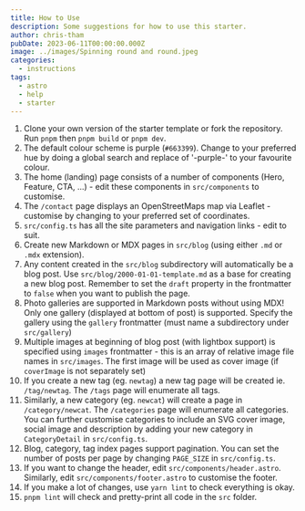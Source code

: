 ```yaml
---
title: How to Use
description: Some suggestions for how to use this starter.
author: chris-tham
pubDate: 2023-06-11T00:00:00.000Z
image: ../images/Spinning round and round.jpeg
categories:
  - instructions
tags:
  - astro
  - help
  - starter
---
```


1. Clone your own version of the starter template or fork the repository. Run `pnpm` then `pnpm build` or `pnpm dev`.
2. The default colour scheme is purple (`#663399`). Change to your preferred hue by doing a global search and replace of '-purple-' to your favourite colour.
3. The home (landing) page consists of a number of components (Hero, Feature, CTA, ...) - edit these components in `src/components` to customise.
4. The `/contact` page displays an OpenStreetMaps map via Leaflet - customise by changing to your preferred set of coordinates.
5. `src/config.ts` has all the site parameters and navigation links - edit to suit.
6. Create new Markdown or MDX pages in `src/blog` (using either `.md` or `.mdx` extension).
7. Any content created in the `src/blog` subdirectory will automatically be a blog post. Use `src/blog/2000-01-01-template.md` as a base for creating a new blog post. Remember to set the `draft` property in the frontmatter to `false` when you want to publish the page.
8. Photo galleries are supported in Markdown posts without using MDX! Only one gallery (displayed at bottom of post) is supported. Specify the gallery using the `gallery` frontmatter (must name a subdirectory under `src/gallery`)
9. Multiple images at beginning of blog post (with lightbox support) is specified using `images` frontmatter - this is an array of relative image file names in `src/images`. The first image will be used as cover image (if `coverImage` is not separately set)
10. If you create a new tag (eg. `newtag`) a new tag page will be created ie. `/tag/newtag`. The `/tags` page will enumerate all tags.
11. Similarly, a new category (eg. `newcat`) will create a page in `/category/newcat`. The `/categories` page will enumerate all categories. You can further customise categories to include an SVG cover image, social image and description by adding your new category in `CategoryDetail` in `src/config.ts`.
12. Blog, category, tag index pages support pagination. You can set the number of posts per page by changing `PAGE_SIZE` in `src/config.ts`.
13. If you want to change the header, edit `src/components/header.astro`. Similarly, edit `src/components/footer.astro` to customise the footer.
14. If you make a lot of changes, use `yarn lint` to check everything is okay.
15. `pnpm lint` will check and pretty-print all code in the `src` folder.
